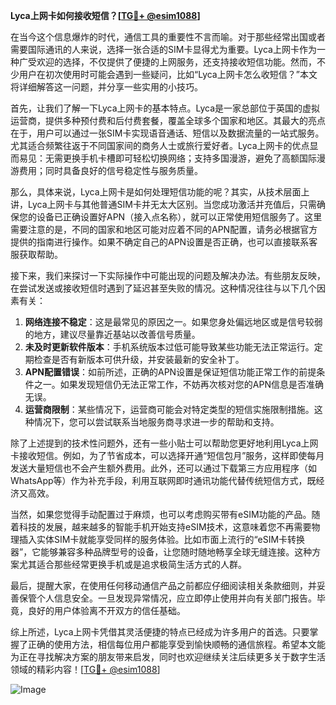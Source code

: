 **Lyca上网卡如何接收短信？[[TG💪+ @esim1088](https://t.me/s/esim1088)]**

在当今这个信息爆炸的时代，通信工具的重要性不言而喻。对于那些经常出国或者需要国际通讯的人来说，选择一张合适的SIM卡显得尤为重要。Lyca上网卡作为一种广受欢迎的选择，不仅提供了便捷的上网服务，还支持接收短信功能。然而，不少用户在初次使用时可能会遇到一些疑问，比如“Lyca上网卡怎么收短信？”本文将详细解答这一问题，并分享一些实用的小技巧。

首先，让我们了解一下Lyca上网卡的基本特点。Lyca是一家总部位于英国的虚拟运营商，提供多种预付费和后付费套餐，覆盖全球多个国家和地区。其最大的亮点在于，用户可以通过一张SIM卡实现语音通话、短信以及数据流量的一站式服务。尤其适合频繁往返于不同国家间的商务人士或旅行爱好者。Lyca上网卡的优点显而易见：无需更换手机卡槽即可轻松切换网络；支持多国漫游，避免了高额国际漫游费用；同时具备良好的信号稳定性与服务质量。

那么，具体来说，Lyca上网卡是如何处理短信功能的呢？其实，从技术层面上讲，Lyca上网卡与其他普通SIM卡并无太大区别。当您成功激活并充值后，只需确保您的设备已正确设置好APN（接入点名称），就可以正常使用短信服务了。这里需要注意的是，不同的国家和地区可能对应着不同的APN配置，请务必根据官方提供的指南进行操作。如果不确定自己的APN设置是否正确，也可以直接联系客服获取帮助。

接下来，我们来探讨一下实际操作中可能出现的问题及解决办法。有些朋友反映，在尝试发送或接收短信时遇到了延迟甚至失败的情况。这种情况往往与以下几个因素有关：

1. **网络连接不稳定**：这是最常见的原因之一。如果您身处偏远地区或是信号较弱的地方，建议尽量靠近基站以改善信号质量。
2. **未及时更新软件版本**：手机系统版本过低可能导致某些功能无法正常运行。定期检查是否有新版本可供升级，并安装最新的安全补丁。
3. **APN配置错误**：如前所述，正确的APN设置是保证短信功能正常工作的前提条件之一。如果发现短信仍无法正常工作，不妨再次核对您的APN信息是否准确无误。
4. **运营商限制**：某些情况下，运营商可能会对特定类型的短信实施限制措施。这种情况下，您可以尝试联系当地服务商寻求进一步的帮助和支持。

除了上述提到的技术性问题外，还有一些小贴士可以帮助您更好地利用Lyca上网卡接收短信。例如，为了节省成本，可以选择开通“短信包月”服务，这样即使每月发送大量短信也不会产生额外费用。此外，还可以通过下载第三方应用程序（如WhatsApp等）作为补充手段，利用互联网即时通讯功能代替传统短信方式，既经济又高效。

当然，如果您觉得手动配置过于麻烦，也可以考虑购买带有eSIM功能的产品。随着科技的发展，越来越多的智能手机开始支持eSIM技术，这意味着您不再需要物理插入实体SIM卡就能享受同样的服务体验。比如市面上流行的“eSIM卡转换器”，它能够兼容多种品牌型号的设备，让您随时随地畅享全球无缝连接。这种方案尤其适合那些经常更换手机或是追求极简生活方式的人群。

最后，提醒大家，在使用任何移动通信产品之前都应仔细阅读相关条款细则，并妥善保管个人信息安全。一旦发现异常情况，应立即停止使用并向有关部门报告。毕竟，良好的用户体验离不开双方的信任基础。

综上所述，Lyca上网卡凭借其灵活便捷的特点已经成为许多用户的首选。只要掌握了正确的使用方法，相信每位用户都能享受到愉快顺畅的通信旅程。希望本文能为正在寻找解决方案的朋友带来启发，同时也欢迎继续关注后续更多关于数字生活领域的精彩内容！[[TG💪+ @esim1088](https://t.me/s/esim1088)]

![Image](https://i.postimg.cc/4NQfJmqS/Snipaste-2025-05-13-00-14-12.png)